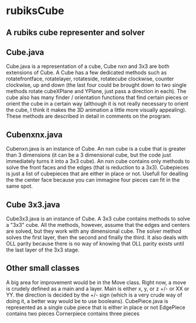 # rubiksCube
## A rubiks cube representer and solver
## Cube.java
Cube.java is a representation of a cube, Cube nxn and 3x3 are both extensions of Cube. A Cube has a few dedicated methods such as rotatefrontface, rotatelayer, rotateside, rotatecube clockwise, counter clockwise, up and down (the last four could be brought down to two single methods rotate cubeXPlane and YPlane, just pass a direction in each). The cube also has many finder / orientation functions that find certain pieces or orient the cube in a certain way (although it is not really necessary to orient the cube, I think it makes the 3D animation a little more visually appealing). 
These methods are described in detail in comments on the program.

## Cubenxnx.java
Cubenxn.java is an instance of Cube. An nxn cube is a cube that is greater than 3 dimensions (it can be a 3 dimensional cube, but the code just immediately turns it into a 3x3 cube). An nxn cube contains only methods to solve the front faces and the edges (that is reduction to a 3x3). Cubepieces is just a list of cubepieces that  are either in place or not. Usefull for dealling the the center face because you can immagine four pieces can fit in the same spot.

## Cube 3x3.java
Cube3x3.java is an instance of Cube. A 3x3 cube contains methods to solve a "3x3" cube. All the methods, however, assume that the edges and centers are solved, but they work with any dimensional cube. The solver method solves the first layer, then the second and finally the third. It also deals with OLL parity because there is no way of knowing that OLL parity exists until the last layer of the 3x3 stage.

## Other small classes
A big area for improvement would be in the Move class. Right now, a move is crudely defined as a main and a layer. Main is either x, y, or z +/- or XX or YY. the direction is decided by the +/- sign (which is a very crude way of doing it, a better way would be to use booleans). 
CubePiece.java is represented as a single cube piece that is either in place or not
EdgePiece contains two pieces
Cornerpiece contains three pieces
